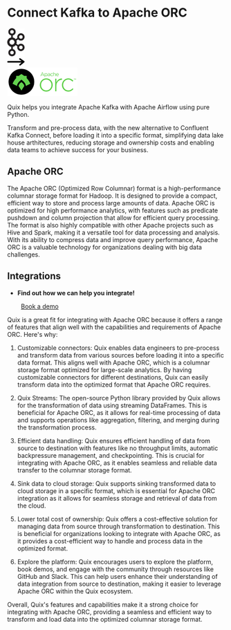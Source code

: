 # Connect Kafka to Apache ORC

<div class="connect-images cards blog-grid-card" markdown>
<div>
<img src="../images/kafka_logo.png" width="40px" />
</div>
<div>
<img src="../images/arrow.svg" width="40px" />
</div>
<div>
<img src="./images/apache-orc_1.jpg" />
</div>
</div>

Quix helps you integrate Apache Kafka with Apache Airflow using pure Python.

Transform and pre-process data, with the new alternative to Confluent Kafka Connect, before loading it into a specific format, simplifying data lake house arthitectures, reducing storage and ownership costs and enabling data teams to achieve success for your business.

## Apache ORC

The Apache ORC (Optimized Row Columnar) format is a high-performance columnar storage format for Hadoop. It is designed to provide a compact, efficient way to store and process large amounts of data. Apache ORC is optimized for high performance analytics, with features such as predicate pushdown and column projection that allow for efficient query processing. The format is also highly compatible with other Apache projects such as Hive and Spark, making it a versatile tool for data processing and analysis. With its ability to compress data and improve query performance, Apache ORC is a valuable technology for organizations dealing with big data challenges.

## Integrations

<div class="grid cards" markdown>

- __Find out how we can help you integrate!__

    <a class="md-button md-button--primary" href="https://share.hsforms.com/1iW0TmZzKQMChk0lxd_tGiw4yjw2?__hstc=175542013.2303933fbd746c0ac86d9ccbe9bc9100.1728383268831.1729603416735.1729620918855.31&__hssc=175542013.1.1729620918855&__hsfp=2132701734" target="_blank" style="margin:.5rem;">Book a demo</a>

</div>


Quix is a great fit for integrating with Apache ORC because it offers a range of features that align well with the capabilities and requirements of Apache ORC. Here's why:

1. Customizable connectors: Quix enables data engineers to pre-process and transform data from various sources before loading it into a specific data format. This aligns well with Apache ORC, which is a columnar storage format optimized for large-scale analytics. By having customizable connectors for different destinations, Quix can easily transform data into the optimized format that Apache ORC requires.

2. Quix Streams: The open-source Python library provided by Quix allows for the transformation of data using streaming DataFrames. This is beneficial for Apache ORC, as it allows for real-time processing of data and supports operations like aggregation, filtering, and merging during the transformation process.

3. Efficient data handling: Quix ensures efficient handling of data from source to destination with features like no throughput limits, automatic backpressure management, and checkpointing. This is crucial for integrating with Apache ORC, as it enables seamless and reliable data transfer to the columnar storage format.

4. Sink data to cloud storage: Quix supports sinking transformed data to cloud storage in a specific format, which is essential for Apache ORC integration as it allows for seamless storage and retrieval of data from the cloud.

5. Lower total cost of ownership: Quix offers a cost-effective solution for managing data from source through transformation to destination. This is beneficial for organizations looking to integrate with Apache ORC, as it provides a cost-efficient way to handle and process data in the optimized format.

6. Explore the platform: Quix encourages users to explore the platform, book demos, and engage with the community through resources like GitHub and Slack. This can help users enhance their understanding of data integration from source to destination, making it easier to leverage Apache ORC within the Quix ecosystem.

Overall, Quix's features and capabilities make it a strong choice for integrating with Apache ORC, providing a seamless and efficient way to transform and load data into the optimized columnar storage format.

